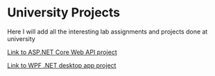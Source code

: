 # University Projects
Here I will add all the interesting lab assignments and projects done at university

[Link to ASP.NET Core Web API project](https://github.com/923-recommenders/UBB-SE-2024-923-1)

[Link to WPF .NET desktop app project](https://github.com/923-recommenders/UBB-SE-2024-Gaborment)
